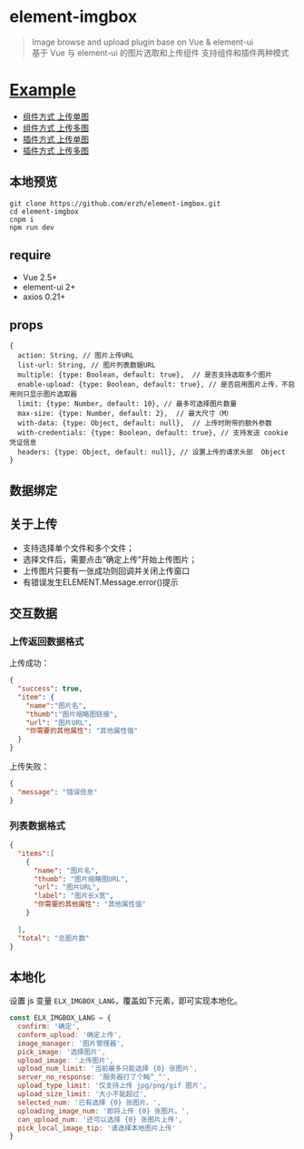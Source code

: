 # element-imgbox

> Image browse and upload plugin base on Vue & element-ui  
> 基于 Vue 与 element-ui 的图片选取和上传组件
> 支持组件和插件两种模式

# [Example](https://erzh.github.io/element-imgbox/example/)
- [组件方式 上传单图](https://erzh.github.io/element-imgbox/example/1.component-single.html)
- [组件方式 上传多图](https://erzh.github.io/element-imgbox/example/2.component-multiple.html)
- [插件方式 上传单图](https://erzh.github.io/element-imgbox/example/3.plugin-single.html)
- [插件方式 上传多图](https://erzh.github.io/element-imgbox/example/4.plugin-multiple.html)

## 本地预览
```shell
git clone https://github.com/erzh/element-imgbox.git
cd element-imgbox
cnpm i
npm run dev
```

## require
 - Vue 2.5+
 - element-ui 2+
 - axios 0.21+

## props

```
{
  action: String, // 图片上传URL
  list-url: String, // 图片列表数据URL
  multiple: {type: Boolean, default: true},  // 是否支持选取多个图片
  enable-upload: {type: Boolean, default: true}, // 是否启用图片上传，不启用则只显示图片选取器
  limit: {type: Number, default: 10}, // 最多可选择图片数量
  max-size: {type: Number, default: 2},  // 最大尺寸（M）
  with-data: {type: Object, default: null},  // 上传时附带的额外参数
  with-credentials: {type: Boolean, default: true}, // 支持发送 cookie 凭证信息
  headers: {type: Object, default: null}, // 设置上传的请求头部	Object
}
```

## 数据绑定
<elx-imgbox v-model="已选图片列表数组"></elx-imgbox>

## 关于上传
- 支持选择单个文件和多个文件；
- 选择文件后，需要点击“确定上传”开始上传图片；
- 上传图片只要有一张成功则回调并关闭上传窗口
- 有错误发生ELEMENT.Message.error()提示

## 交互数据

### 上传返回数据格式
上传成功：
```json
{
  "success": true,
  "item": {
    "name":"图片名",
    "thumb":"图片缩略图链接",
    "url": "图片URL",
    "你需要的其他属性": "其他属性值"
  }
}
```
上传失败：
```json
{
  "message": "错误信息"
}
```

### 列表数据格式
```json
{
  "items":[
    {
      "name": "图片名",
      "thumb": "图片缩略图URL",
      "url": "图片URL",
      "label": "图片长x宽",
      "你需要的其他属性": "其他属性值"
    }
  
  ],
  "total": "总图片数"
}
```

## 本地化
设置 js 变量 `ELX_IMGBOX_LANG`，覆盖如下元素，即可实现本地化。
```js
const ELX_IMGBOX_LANG = {
  confirm: '确定',
  conform_upload: '确定上传',
  image_manager: '图片管理器',
  pick_image: '选择图片',
  upload_image: '上传图片',
  upload_num_limit: '当前最多只能选择 {0} 张图片',
  server_no_response: '服务器打了个盹^_^',
  upload_type_limit: '仅支持上传 jpg/png/gif 图片',
  upload_size_limit: '大小不能超过',
  selected_num: '已有选择 {0} 张图片。',
  uploading_image_num: '即将上传 {0} 张图片。',
  can_upload_num: '还可以选择 {0} 张图片上传',
  pick_local_image_tip: '请选择本地图片上传'
}
```
